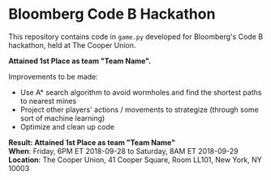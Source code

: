 # Bloomberg Code B Hackathon

This repository contains code in `game.py` developed for Bloomberg's Code B hackathon, held at The Cooper Union.  

**Attained 1st Place as team "Team Name".**  

Improvements to be made:
* Use A* search algorithm to avoid wormholes and find the shortest paths to nearest mines
* Project other players' actions / movements to strategize (through some sort of machine learning)
* Optimize and clean up code


**Result:  Attained 1st Place as team "Team Name"**  
**When**:  Friday, 6PM ET 2018-09-28 to Saturday, 8AM ET 2018-09-29  
**Location**:  The Cooper Union, 41 Cooper Square, Room LL101, New York, NY 10003  
